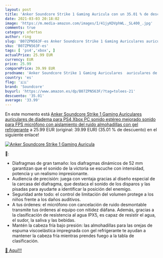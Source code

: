 ```yaml
---
layout: post
title: 'Anker Soundcore Strike 1 Gaming Auricula con un 35.01 % de descuento'
date: 2021-03-03 20:18:02
image: 'https://m.media-amazon.com/images/I/41jyKDVphWL._SL400_.jpg'
comments: true
category: ofertas
author: ring
slug: 'B07ZPN563F-es Anker Soundcore Strike 1 Gaming Auriculares auriculares de...'
sku: 'B07ZPN563F-es'
tags: [ 'ps4','xbox', ]
actualPrice: 25.99 EUR
currency: EUR
price: 25.99
comparePrice: 39.99 EUR
prodname: 'Anker Soundcore Strike 1 Gaming Auriculares  auriculares de diadema para PS4  Xbox  PC  sonido estéreo  mejorado sonido para FPS  micrófono con aislamiento del ruido  almohadillas con gel refrigerante'
country: 'es'
flag: '🇪🇸'
brand: 'Soundcore'
buyurl: 'https://www.amazon.es/dp/B07ZPN563F/?tag=tolees-21'
descuento: '35.01'
average: '33.99'
---
```


En este momento está [Anker Soundcore Strike 1 Gaming Auriculares  auriculares de diadema para PS4  Xbox  PC  sonido estéreo  mejorado sonido para FPS  micrófono con aislamiento del ruido  almohadillas con gel refrigerante](https://www.amazon.es/dp/B07ZPN563F/?tag=tolees-21) a 25.99 EUR (original: 39.99 EUR) (35.01 %  de descuento) en el siguiente enlace!

[![Anker Soundcore Strike 1 Gaming Auricula](https://m.media-amazon.com/images/I/41jyKDVphWL._SL400_.jpg)](https://www.amazon.es/dp/B07ZPN563F/?tag=tolees-21)

🔎:

- Diafragmas de gran tamaño: los diafragmas dinámicos de 52 mm garantizan que el sonido de la victoria se escuche con intensidad, potencia y un realismo impresionante.
- Audiencia de precisión: juega con ventaja gracias al diseño especial de la carcasa del diafragma, que destaca el sonido de los disparos y las pisadas para ayudarte a identificar la posición del enemigo.
- Seguridad ante todo: el control de limitación del volumen protege a los niños frente a los daños auditivos.
- A tus órdenes: el micrófono con cancelación de ruido desmontable transmite tus órdenes al equipo con nitidez diáfana. Además, gracias a la clasificación de resistencia al agua IPX5, es capaz de resistir el agua, el sudor, la saliva y las bebidas.
- Mantén la cabeza fría bajo presión: las almohadillas para las orejas de espuma viscoelástica impregnada con gel refrigerante te ayudan a mantener la cabeza fría mientras prendes fuego a la tabla de clasificación.

[🛒 Aquí!!!](https://www.amazon.es/dp/B07ZPN563F/?tag=tolees-21)
